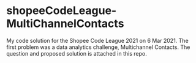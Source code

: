 # shopeeCodeLeague-MultiChannelContacts
My code solution for the Shopee Code League 2021 on 6 Mar 2021. The first problem was a data analytics challenge, Multichannel Contacts. The question and proposed solution is attached in this repo.
